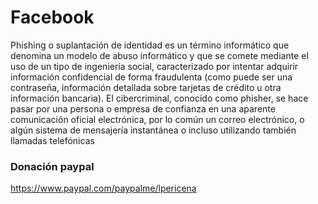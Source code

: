 # Facebook
Phishing o suplantación de identidad es un término informático que denomina un modelo de abuso informático y que se comete mediante el uso de un tipo de ingeniería social, caracterizado por intentar adquirir información confidencial de forma fraudulenta (como puede ser una contraseña, información detallada sobre tarjetas de crédito u otra información bancaria). El cibercriminal, conocido como phisher, se hace pasar por una persona o empresa de confianza en una aparente comunicación oficial electrónica, por lo común un correo electrónico, o algún sistema de mensajería instantánea o incluso utilizando también llamadas telefónicas

### Donación paypal
https://www.paypal.com/paypalme/lpericena
